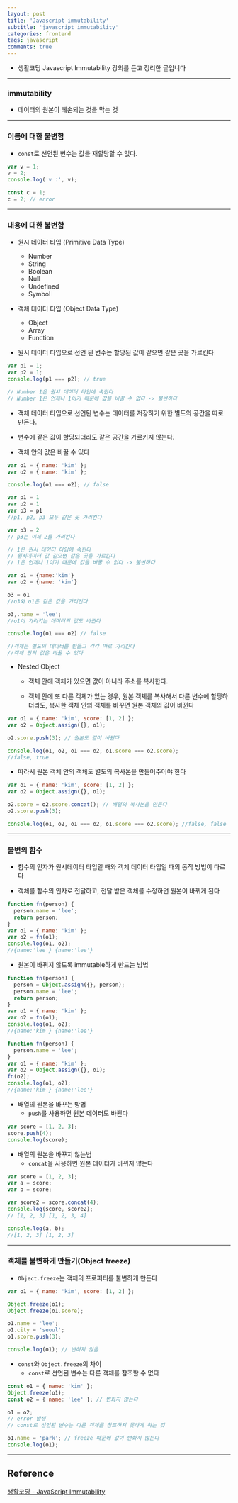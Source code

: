 ```yaml
---
layout: post
title: 'Javascript immutability'
subtitle: 'javascript immutability'
categories: frontend
tags: javascript
comments: true
---
```


- 생활코딩 Javascript Immutability 강의를 듣고 정리한 글입니다

---

### immutability

- 데이터의 원본이 헤손되는 것을 막는 것

---

### 이름에 대한 불변함

- `const`로 선언된 변수는 값을 재할당할 수 없다.

```javascript
var v = 1;
v = 2;
console.log('v :', v);

const c = 1;
c = 2; // error
```

---

### 내용에 대한 불변함

- 원시 데이터 타입 (Primitive Data Type)

  - Number
  - String
  - Boolean
  - Null
  - Undefined
  - Symbol

- 객체 데이터 타입 (Object Data Type)
  - Object
  - Array
  - Function

* 원시 데이터 타입으로 선언 된 변수는 할당된 값이 같으면 같은 곳을 가르킨다

```javascript
var p1 = 1;
var p2 = 1;
console.log(p1 === p2); // true

// Number 1은 원시 데이터 타입에 속한다
// Number 1은 언제나 1이기 때문에 값을 바꿀 수 없다 -> 불변하다
```

- 객체 데이터 타입으로 선언된 변수는 데이터를 저장하기 위한 별도의 공간을 따로 만든다.

- 변수에 같은 값이 할당되더라도 같은 공간을 가르키지 않는다.

- 객체 안의 값은 바꿀 수 있다

```javascript
var o1 = { name: 'kim' };
var o2 = { name: 'kim' };

console.log(o1 === o2); // false
```

```javascript
var p1 = 1
var p2 = 1
var p3 = p1
//p1, p2, p3 모두 같은 곳 가리킨다

var p3 = 2
// p3는 이제 2를 가리킨다

// 1은 원시 데이터 타입에 속한다
// 원시데이터 값 같으면 같은 곳을 가르킨다
// 1은 언제나 1이기 때문에 값을 바꿀 수 없다 -> 불변하다

var o1 = {name:'kim'}
var o2 = {name: 'kim'}

o3 = o1
//o3와 o1은 같은 값을 가리킨다

o3,.name = 'lee';
//o1이 가리키는 데이터의 값도 바뀐다

console.log(o1 === o2) // false

//객체는 별도의 데이터를 만들고 각각 따로 가리킨다
//객체 안의 값은 바꿀 수 있다

```

- Nested Object

  - 객체 안에 객체가 있으면 값이 아니라 주소를 복사한다.

  - 객체 안에 또 다른 객체가 있는 경우, 원본 객체를 복사해서 다른 변수에 할당하더라도, 복사한 객체 안의 객체를 바꾸면 원본 객체의 값이 바뀐다

```javascript
var o1 = { name: 'kim', score: [1, 2] };
var o2 = Object.assign({}, o1);

o2.score.push(3); // 원본도 같이 바뀐다

console.log(o1, o2, o1 === o2, o1.score === o2.score);
//false, true
```

- 따라서 원본 객체 안의 객체도 별도의 복사본을 만들어주어야 한다

```javascript
var o1 = { name: 'kim', score: [1, 2] };
var o2 = Object.assign({}, o1);

o2.score = o2.score.concat(); // 배열의 복사본을 만든다
o2.score.push(3);

console.log(o1, o2, o1 === o2, o1.score === o2.score); //false, false
```

---

### 불변의 함수

- 함수의 인자가 원시데이터 타입일 때와 객체 데이터 타입일 때의 동작 방법이 다르다

* 객체를 함수의 인자로 전달하고, 전달 받은 객체를 수정하면 원본이 바뀌게 된다

```javascript
function fn(person) {
  person.name = 'lee';
  return person;
}
var o1 = { name: 'kim' };
var o2 = fn(o1);
console.log(o1, o2);
//{name:'lee'} {name:'lee'}
```

- 원본이 바뀌지 않도록 immutable하게 만드는 방법

```javascript
function fn(person) {
  person = Object.assign({}, person);
  person.name = 'lee';
  return person;
}
var o1 = { name: 'kim' };
var o2 = fn(o1);
console.log(o1, o2);
//{name:'kim'} {name:'lee'}
```

```javascript
function fn(person) {
  person.name = 'lee';
}
var o1 = { name: 'kim' };
var o2 = Object.assign({}, o1);
fn(o2);
console.log(o1, o2);
//{name:'kim'} {name:'lee'}
```

- 배열의 원본을 바꾸는 방법
  - `push`를 사용하면 원본 데이터도 바뀐다

```javascript
var score = [1, 2, 3];
score.push(4);
console.log(score);
```

- 배열의 원본을 바꾸지 않는법
  - `concat`을 사용하면 원본 데이터가 바뀌지 않는다

```javascript
var score = [1, 2, 3];
var a = score;
var b = score;

var score2 = score.concat(4);
console.log(score, score2);
// [1, 2, 3] [1, 2, 3, 4]

console.log(a, b);
//[1, 2, 3] [1, 2, 3]
```

---

### 객체를 불변하게 만들기(Object freeze)

- `Object.freeze`는 객체의 프로퍼티를 불변하게 만든다

```javascript
var o1 = { name: 'kim', score: [1, 2] };

Object.freeze(o1);
Object.freeze(o1.score);

o1.name = 'lee';
o1.city = 'seoul';
o1.score.push(3);

console.log(o1); // 변하지 않음
```

- `const`와 `Object.freeze`의 차이
  - `const`로 선언된 변수는 다른 객체를 참조할 수 없다

```javascript
const o1 = { name: 'kim' };
Object.freeze(o1);
const o2 = { name: 'lee' }; // 변화지 않는다

o1 = o2;
// error 발생
// const로 선언된 변수는 다른 객체를 참조하지 못하게 하는 것

o1.name = 'park'; // freeze 때문에 값이 변화지 않는다
console.log(o1);
```

---

## Reference

[생활코딩 - JavaScript Immutability](https://opentutorials.org/module/4075)
